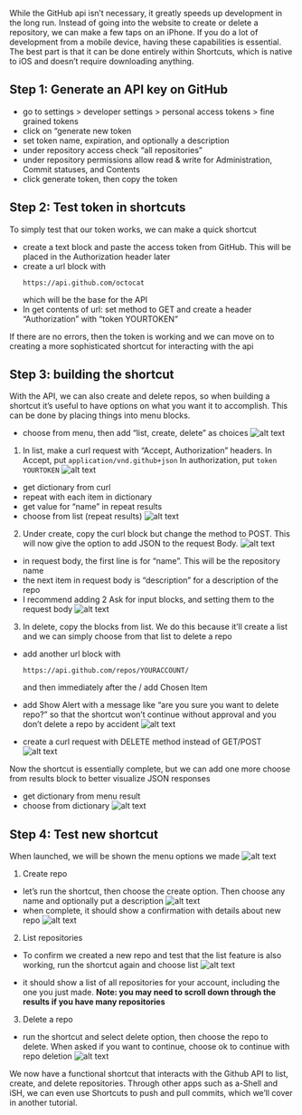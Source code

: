 
While the GitHub api isn’t necessary, it greatly speeds up development in the long run. Instead of going into the website to create or delete a repository, we can make a few taps on an iPhone. If you do a lot of development from a mobile device, having these capabilities is essential. The best part is that it can be done entirely within Shortcuts, which is native to iOS and doesn’t require downloading anything. 

## Step 1: Generate an API key on GitHub
- go to settings > developer settings > personal access tokens > fine grained tokens
- click on “generate new token
- set token name, expiration, and optionally a description 
- under repository access check “all repositories” 
- under repository permissions allow read & write for Administration, Commit statuses, and Contents 
- click generate token, then copy the token

## Step 2: Test token in shortcuts 
To simply test that our token works, we can make a quick shortcut
- create a text block and paste the access token from GitHub. This will be placed in the Authorization header later
- create a url block with <pre> `https://api.github.com/octocat`</pre> which will be the base for the API
- In get contents of url: set method to GET and create a header “Authorization” with “token YOURTOKEN”

If there are no errors, then the token is working and we can move on to creating a more sophisticated shortcut for interacting with the api

## Step 3: building the shortcut 
With the API, we can also create and delete repos, so when building a shortcut it’s useful to have options on what you want it to accomplish. This can be done by placing things into menu blocks. 
- choose from menu, then add “list, create, delete” as choices
![alt text](../img/scut-ghub-api/git1.jpg)

1. In list, make a curl request with “Accept, Authorization” headers. In Accept, put `application/vnd.github+json` In authorization, put `token YOURTOKEN`
![alt text](../img/scut-ghub-api/git2.jpg)

- get dictionary from curl 
- repeat with each item in dictionary 
- get value for “name” in repeat results 
- choose from list (repeat results) 
![alt text](../img/scut-ghub-api/git3.jpg)

2. Under create, copy the curl block but change the method to POST. This will now give the option to add JSON to the request Body. 
![alt text](../img/scut-ghub-api/git4.jpg)

- in request body, the first line is for “name”. This will be the repository name
- the next item in request body is “description” for a description of the repo
- I recommend adding 2 Ask for input blocks, and setting them to the request body 
![alt text](../img/scut-ghub-api/git5.jpg)

3. In delete, copy the blocks from list. We do this because it’ll create a list and we can simply choose from that list to delete a repo
- add another url block with <pre> `https://api.github.com/repos/YOURACCOUNT/`</pre> and then immediately after the / add Chosen Item 
- add Show Alert with a message like “are you sure you want to delete repo?” so that the shortcut won’t continue without approval and you don’t delete a repo by accident
![alt text](../img/scut-ghub-api/git6.jpg)

- create a curl request with DELETE method instead of GET/POST
![alt text](../img/scut-ghub-api/git7.jpg)


Now the shortcut is essentially complete, but we can add one more choose from results block to better visualize JSON responses
- get dictionary from menu result
- choose from dictionary 
![alt text](../img/scut-ghub-api/git8.jpg)

## Step 4: Test new shortcut
When launched, we will be shown the menu options we made
![alt text](../img/scut-ghub-api/git9.jpg)

1. Create repo
- let’s run the shortcut, then choose the create option. Then choose any name and optionally put a description
![alt text](../img/scut-ghub-api/git10.jpg)
- when complete, it should show a confirmation with details about new repo 
![alt text](../img/scut-ghub-api/git11.jpg)
2. List repositories 
- To confirm we created a new repo and test that the list feature is also working, run the shortcut again and choose list
![alt text](../img/scut-ghub-api/git12.jpg)

- it should show a list of all repositories for your account, including the one you just made. __Note: you may need to scroll down through the results if you have many repositories__
3. Delete a repo
- run the shortcut and select delete option, then choose the repo to delete. When asked if you want to continue, choose ok to continue with repo deletion
![alt text](../img/scut-ghub-api/git13.jpg)

We now have a functional shortcut that interacts with the Github API to list, create, and delete repositories. Through other apps such as a-Shell and iSH, we can even use Shortcuts to push and pull commits, which we’ll cover in another tutorial. 